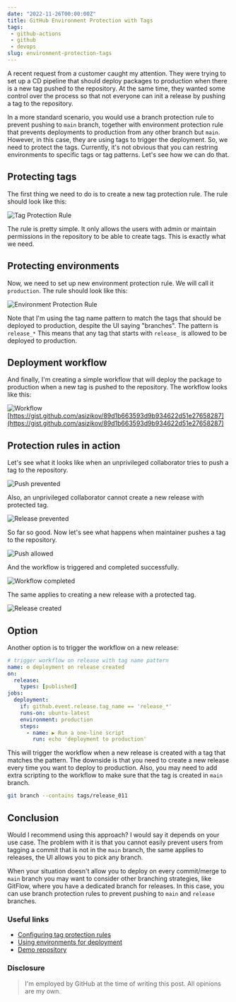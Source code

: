```yaml
---
date: "2022-11-26T00:00:00Z"
title: GitHub Environment Protection with Tags
tags: 
 - github-actions
 - github
 - devops
slug: environment-protection-tags
---
```


A recent request from a customer caught my attention. They were trying to set up a CD pipeline that should deploy packages to production when there is a new tag pushed to the repository. At the same time, they wanted some control over the process so that not everyone can init a release by pushing a tag to the repository.

In a more standard scenario, you would use a branch protection rule to prevent pushing to `main` branch, together with environment protection rule that prevents deployments to production from any other branch but `main`. However, in this case, they are using tags to trigger the deployment. So, we need to protect the tags. Currently, it's not obvious that you can restring environments to specific tags or tag patterns. Let's see how we can do that.

## Protecting tags

The first thing we need to do is to create a new tag protection rule. The rule should look like this:

![Tag Protection Rule](/images/2022-11-env-tags/tag-protection-rule.png)

The rule is pretty simple. It only allows the users with admin or maintain permissions in the repository to be able to create tags. This is exactly what we need.

## Protecting environments

Now, we need to set up new environment protection rule. We will call it `production`. The rule should look like this:

![Environment Protection Rule](/images/2022-11-env-tags/env-protection-rule.png)

Note that I'm using the tag name pattern to match the tags that should be deployed to production, despite the UI saying "branches". The pattern is `release_*` This means that any tag that starts with `release_` is allowed to be deployed to production.

## Deployment workflow

And finally, I'm creating a simple workflow that will deploy the package to production when a new tag is pushed to the repository. The workflow looks like this:

![Workflow](/images/2022-11-env-tags/workflow.png)
[https://gist.github.com/asizikov/89d1b663593d9b934622d51e27658287](https://gist.github.com/asizikov/89d1b663593d9b934622d51e27658287)

## Protection rules in action

Let's see what it looks like when an unprivileged collaborator tries to push a tag to the repository.

![Push prevented](/images/2022-11-env-tags/push-prevented.png)

Also, an unprivileged collaborator cannot create a new release with protected tag.

![Release prevented](/images/2022-11-env-tags/release-not-created.png)

So far so good. Now let's see what happens when maintainer pushes a tag to the repository.

![Push allowed](/images/2022-11-env-tags/push-goes-through.png)

And the workflow is triggered and completed successfully.

![Workflow completed](/images/2022-11-env-tags/deployment-workflow.png)

The same applies to creating a new release with a protected tag.

![Release created](/images/2022-11-env-tags/release-created.png)


## Option

Another option is to trigger the workflow on a new release:

```yaml
# trigger workflow on release with tag name pattern
name: ⚙️ deployment on release created
on: 
  release:
    types: [published]
jobs:
  deployment:
    if: github.event.release.tag_name == 'release_*'
    runs-on: ubuntu-latest
    environment: production
    steps:
      - name: ▶️ Run a one-line script
        run: echo 'deployment to production'
```

This will trigger the workflow when a new release is created with a tag that matches the pattern. The downside is that you need to create a new release every time you want to deploy to production. Also, you may need to add extra scripting to the workflow to make sure that the tag is created in `main` branch.

```bash
git branch --contains tags/release_011
```

## Conclusion

Would I recommend using this approach? I would say it depends on your use case. The problem with it is that you cannot easily prevent users from tagging a commit that is not in the `main` branch, the same applies to releases, the UI allows you to pick any branch.

When your situation doesn't allow you to deploy on every commit/merge to `main` branch you may want to consider other branching strategies, like GitFlow, where you have a dedicated branch for releases. In this case, you can use branch protection rules to prevent pushing to `main` and `release` branches.

### Useful links

* [Configuring tag protection rules](https://docs.github.com/en/repositories/managing-your-repositorys-settings-and-features/managing-repository-settings/configuring-tag-protection-rules)
* [Using environments for deployment](https://docs.github.com/en/actions/deployment/targeting-different-environments/using-environments-for-deployment)
* [Demo repository](https://github.com/asizikov/environment-protection-tag)

### Disclosure

> I'm employed by GitHub at the time of writing this post. All opinions are my own.